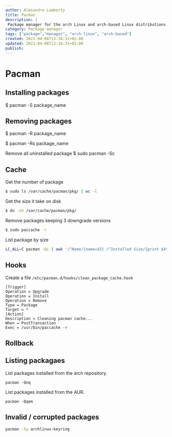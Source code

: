 ```yaml
---
author: Alexandre Lamberty
title: Pacman 
description: |
 Package manager for the arch Linux and arch-based Linux distributions
category: Package manager
tags: ["package","manager", "arch-linux", "arch-based"]
created: 2021-04-06T13:34:31+02:00
updated: 2021-04-06T13:34:31+02:00
publish:
---
```

# Pacman

## Installing packages

$ pacman -S package_name

## Removing packages

$ pacman -R package_name

$ pacman -Rs package_name

Remove all uninstalled package
$ sudo pacman -Sc

## Cache

Get the number of package

```bash
$ sudo ls /var/cache/pacman/pkg/ | wc -l
```

Get the size it take on disk

```bash
$ du -sh /var/cache/pacman/pkg/
```

Remove packages keeping 3 downgrade versions

```bash
$ sudo paccache -r
```

List package by size

```bash
LC_ALL=C pacman -Qi | awk '/^Name/{name=$3} /^Installed Size/{print $4$5, name}' | sort -h
```

## Hooks

Create a file `/etc/pacman.d/hooks/clean_package_cache.hook`

```dosini
[Trigger]
Operation = Upgrade
Operation = Install
Operation = Remove
Type = Package
Target = *
[Action]
Description = Cleaning pacman cache...
When = PostTransaction
Exec = /usr/bin/paccache -r
```

## Rollback

## Listing packagaes

List packages installed from the arch repository. 

```shell
pacman -Qnq
```

List packages installed from the AUR.

```shell
pacman -Qqem
```

## Invalid / corrupted packages

```bash
pacman -Sy archlinux-keyring
```
